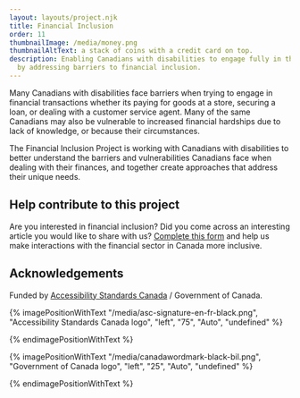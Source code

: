 ```yaml
---
layout: layouts/project.njk
title: Financial Inclusion
order: 11
thumbnailImage: /media/money.png
thumbnailAltText: a stack of coins with a credit card on top.
description: Enabling Canadians with disabilities to engage fully in the economy
  by addressing barriers to financial inclusion.
---
```

Many Canadians with disabilities face barriers when trying to engage in financial transactions whether its paying for goods at a store, securing a loan, or dealing with a customer service agent. Many of the same Canadians may also be vulnerable to increased financial hardships due to lack of knowledge, or because their circumstances.

The Financial Inclusion Project is working with Canadians with disabilities to better understand the barriers and vulnerabilities Canadians face when dealing with their finances, and together create approaches that address their unique needs.

## Help contribute to this project

Are you interested in financial inclusion? Did you come across an interesting article you would like to share with us? [Complete this form](https://forms.office.com/Pages/ResponsePage.aspx?id=0WnkBiotj0aum33wlo62146I-qVkjjBLuR-BFX21la1UREFGTVpYVDdMTUdORFlJTTMyODdENFVCTC4u) and help us make interactions with the financial sector in Canada more inclusive.

## Acknowledgements

Funded by [Accessibility Standards Canada](https://accessible.canada.ca/) / Government of Canada.

{% imagePositionWithText "/media/asc-signature-en-fr-black.png", "Accessibility Standards Canada logo", "left", "75", "Auto", "undefined" %}







{% endimagePositionWithText %}

{% imagePositionWithText "/media/canadawordmark-black-bil.png", "Government of Canada logo", "left", "25", "Auto", "undefined" %}







{% endimagePositionWithText %}